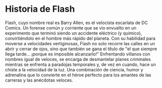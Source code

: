 # Historia de Flash
Flash, cuyo nombre real es Barry Allen, es el velocista escarlata de DC Comics. Un forense común y corriente que se vio envuelto en un experimento que terminó siendo un accidente eléctrico (y químico), convirtiéndolo en el hombre más rápido del planeta. Con su habilidad para moverse a velocidades vertiginosas, Flash no solo recorre las calles en un abrir y cerrar de ojos, sino que también se gana el título de "el que siempre llega tarde... ¡porque es imposible alcanzarlo!" Enfrentando villanos con nombres igual de veloces, se encarga de desmantelar planes criminales mientras se enfrenta a paradojas temporales y, de vez en cuando, hace un chiste a la velocidad de la luz. Una combinación de ciencia, humor y adrenalina que lo convierte en el héroe perfecto para los amantes de las carreras y las anécdotas veloces.

